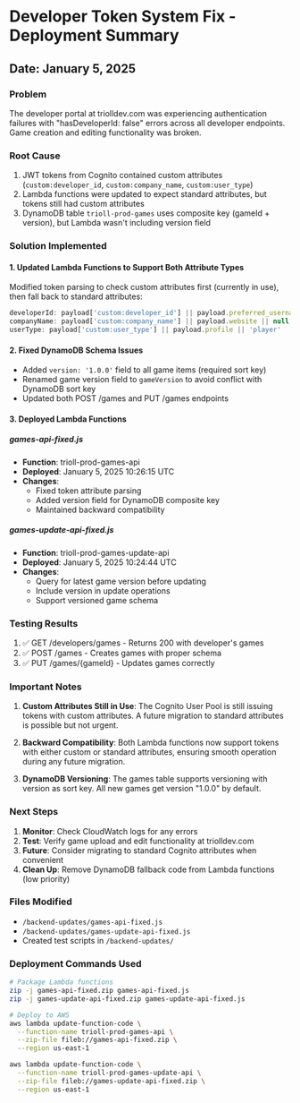 # Developer Token System Fix - Deployment Summary

## Date: January 5, 2025

### Problem
The developer portal at triolldev.com was experiencing authentication failures with "hasDeveloperId: false" errors across all developer endpoints. Game creation and editing functionality was broken.

### Root Cause
1. JWT tokens from Cognito contained custom attributes (`custom:developer_id`, `custom:company_name`, `custom:user_type`)
2. Lambda functions were updated to expect standard attributes, but tokens still had custom attributes
3. DynamoDB table `trioll-prod-games` uses composite key (gameId + version), but Lambda wasn't including version field

### Solution Implemented

#### 1. Updated Lambda Functions to Support Both Attribute Types
Modified token parsing to check custom attributes first (currently in use), then fall back to standard attributes:

```javascript
developerId: payload['custom:developer_id'] || payload.preferred_username || null,
companyName: payload['custom:company_name'] || payload.website || null,
userType: payload['custom:user_type'] || payload.profile || 'player'
```

#### 2. Fixed DynamoDB Schema Issues
- Added `version: '1.0.0'` field to all game items (required sort key)
- Renamed game version field to `gameVersion` to avoid conflict with DynamoDB sort key
- Updated both POST /games and PUT /games endpoints

#### 3. Deployed Lambda Functions

##### games-api-fixed.js
- **Function**: trioll-prod-games-api
- **Deployed**: January 5, 2025 10:26:15 UTC
- **Changes**: 
  - Fixed token attribute parsing
  - Added version field for DynamoDB composite key
  - Maintained backward compatibility

##### games-update-api-fixed.js
- **Function**: trioll-prod-games-update-api  
- **Deployed**: January 5, 2025 10:24:44 UTC
- **Changes**:
  - Query for latest game version before updating
  - Include version in update operations
  - Support versioned game schema

### Testing Results
1. ✅ GET /developers/games - Returns 200 with developer's games
2. ✅ POST /games - Creates games with proper schema
3. ✅ PUT /games/{gameId} - Updates games correctly

### Important Notes

1. **Custom Attributes Still in Use**: The Cognito User Pool is still issuing tokens with custom attributes. A future migration to standard attributes is possible but not urgent.

2. **Backward Compatibility**: Both Lambda functions now support tokens with either custom or standard attributes, ensuring smooth operation during any future migration.

3. **DynamoDB Versioning**: The games table supports versioning with version as sort key. All new games get version "1.0.0" by default.

### Next Steps

1. **Monitor**: Check CloudWatch logs for any errors
2. **Test**: Verify game upload and edit functionality at triolldev.com
3. **Future**: Consider migrating to standard Cognito attributes when convenient
4. **Clean Up**: Remove DynamoDB fallback code from Lambda functions (low priority)

### Files Modified
- `/backend-updates/games-api-fixed.js`
- `/backend-updates/games-update-api-fixed.js`
- Created test scripts in `/backend-updates/`

### Deployment Commands Used
```bash
# Package Lambda functions
zip -j games-api-fixed.zip games-api-fixed.js
zip -j games-update-api-fixed.zip games-update-api-fixed.js

# Deploy to AWS
aws lambda update-function-code \
  --function-name trioll-prod-games-api \
  --zip-file fileb://games-api-fixed.zip \
  --region us-east-1

aws lambda update-function-code \
  --function-name trioll-prod-games-update-api \
  --zip-file fileb://games-update-api-fixed.zip \
  --region us-east-1
```